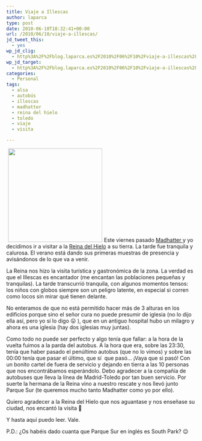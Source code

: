 ```yaml
---
title: Viaje a Illescas
author: laparca
type: post
date: 2010-06-10T18:32:41+00:00
url: /2010/06/10/viaje-a-illescas/
jd_tweet_this:
  - yes
wp_jd_clig:
  - http%3A%2F%2Fblog.laparca.es%2F2010%2F06%2F10%2Fviaje-a-illescas%2F
wp_jd_target:
  - http%3A%2F%2Fblog.laparca.es%2F2010%2F06%2F10%2Fviaje-a-illescas%2F
categories:
  - Personal
tags:
  - alsa
  - autobús
  - illescas
  - madhatter
  - reina del hielo
  - toledo
  - viaje
  - visita

---
```

<img loading="lazy" decoding="async" class="alignleft size-full wp-image-547" style="margin-left: 5px; margin-right: 5px;" title="Illescas_250x250" src="http://blog.laparca.es/wp-content/uploads/2010/06/Illescas_250x250.jpg" alt="" width="250" height="249" srcset="https://blog.laparca.es/wp-content/uploads/2010/06/Illescas_250x250.jpg 250w, https://blog.laparca.es/wp-content/uploads/2010/06/Illescas_250x250-150x150.jpg 150w" sizes="(max-width: 250px) 100vw, 250px" />Este viernes pasado <a title="El blog de Madhatter" href="http://bizarrisworld.blogspot.com/" target="_blank">Madhatter </a>y yo decidimos ir a visitar a la <a href="http://lacortecelestialdice.blogspot.com/" target="_blank">Reina del Hielo</a> a su tierra. La tarde fue tranquila y calurosa. El verano está dando sus primeras muestras de presencia y avisándonos de lo que va a venir.

La Reina nos hizo la visita turística y gastronómica de la zona. La verdad es que el Illescas es encantador (me encantan las poblaciones pequeñas y tranquilas). La tarde transcurrió tranquila, con algunos momentos tensos: los niños con globos siempre son un peligro latente, en especial si corren como locos sin mirar qué tienen delante.

No enteramos de que no está permitido hacer más de 3 alturas en los edificios porque sino el señor cura no puede presumir de iglesia (no lo dijo ella así, pero yo sí lo digo 😛 ), que en un antiguo hospital hubo un milagro y ahora es una iglesia (hay dos iglesias muy juntas).

Como todo no puede ser perfecto y algo tenía que fallar: a la hora de la vuelta fuimos a la parda del autobus. A la hora que era, sobre las 23:30, tenía que haber pasado el penúltimo autobus (que no lo vimos) y sobre las 00:00 tenía que pasar el último, que sí  que pasó&#8230; ¡Vaya que si pasó! Con un bonito cartel de fuera de servicio y dejando en tierra a las 10 personas que nos encontrábamos esperándolo. Debo agradecer a la compañía de autobuses que lleva la línea de Madrid-Toledo por tan buen servicio. Por suerte la hermana de la Reina vino a nuestro rescate y nos llevó junto Parque Sur (te queremos mucho tanto Madhatter como yo por ello).

Quiero agradecer a la Reina del Hielo que nos aguantase y nos enseñase su ciudad, nos encantó la visita 🙂

Y hasta aquí puedo leer. Vale.

P.D.: ¿Os habéis dado cuanta que Parque Sur en inglés es South Park? 😉